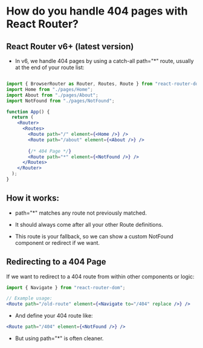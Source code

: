 # How do you handle 404 pages with React Router?

## React Router v6+ (latest version)
- In v6, we handle 404 pages by using a catch-all path="*" route, usually at the end of your route list:

```jsx

import { BrowserRouter as Router, Routes, Route } from "react-router-dom";
import Home from "./pages/Home";
import About from "./pages/About";
import NotFound from "./pages/NotFound";

function App() {
  return (
    <Router>
      <Routes>
        <Route path="/" element={<Home />} />
        <Route path="/about" element={<About />} />
        
        {/* 404 Page */}
        <Route path="*" element={<NotFound />} />
      </Routes>
    </Router>
  );
}
```

## How it works:
- path="*" matches any route not previously matched.

- It should always come after all your other Route definitions.

- This route is your fallback, so we can show a custom NotFound component or redirect if we want.

## Redirecting to a 404 Page
If we want to redirect to a 404 route from within other components or logic:

```jsx
import { Navigate } from "react-router-dom";

// Example usage:
<Route path="/old-route" element={<Navigate to="/404" replace />} />
```
- And define your 404 route like:

```jsx
<Route path="/404" element={<NotFound />} />
```
- But using path="*" is often cleaner.